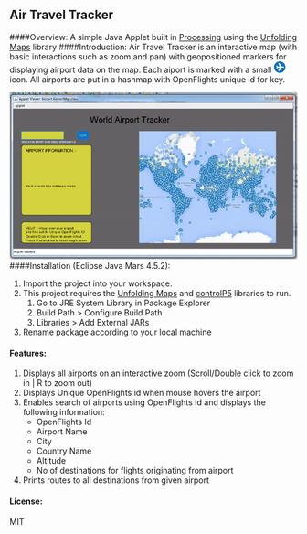 ## Air Travel Tracker
####Overview:
A simple Java Applet built in [Processing](https://processing.org/) using the [Unfolding Maps](http://unfoldingmaps.org/) library 
####Introduction:
Air Travel Tracker is an interactive map (with basic interactions such as zoom and pan) with geopositioned markers for displaying airport data on the map. Each aiport is marked with a small <img src=AirportMapProject/data/airport-icon.png width=20 height=20 /> icon. All airports are put in a hashmap with OpenFlights unique id for key.

![](screengrab/ezgif.com-crop%20(1).gif?raw=true)
####Installation (Eclipse Java Mars 4.5.2):
  1. Import the project into your workspace.
  2. This project requires the [Unfolding Maps](https://github.com/tillnagel/unfolding/releases/download/v0.9.6/Unfolding_for_processing_0.9.6.zip) and [controlP5](http://www.sojamo.de/libraries/controlP5/) libraries to run.
      1. Go to JRE System Library in Package Explorer
      2. Build Path > Configure Build Path
      3. Libraries > Add External JARs
  3. Rename package according to your local machine

#### Features:
  1. Displays all airports on an interactive zoom (Scroll/Double click to zoom in | R to zoom out)
  2. Displays Unique OpenFlights id when mouse hovers the airport
  3. Enables search of airports using OpenFlights Id and displays the following information:
      * OpenFlights Id
      * Airport Name
      * City
      * Country Name
      * Altitude
      * No of destinations for flights originating from airport
  4. Prints routes to all destinations from given airport
      

#### License:
MIT



